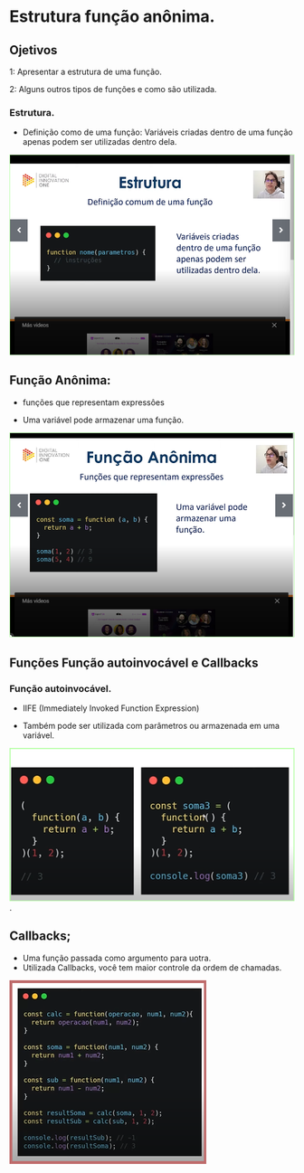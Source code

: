# Estrutura função anônima.

## Ojetivos

1: Apresentar a estrutura de uma função.

2: Alguns outros tipos de funções e como são utilizada.

### Estrutura.

* Definição como de uma função: Variáveis criadas dentro de uma função apenas podem ser utilizadas dentro dela.

![Estrutura](img/Estrutura%20de%20fun%C3%A7%C3%A3o.png "Estrutura de função")

## Função Anônima:
* funções que representam expressôes
- Uma variável pode armazenar uma função.

![Função Anônima](img/Fun%C3%A7%C3%A3o%20An%C3%B4nima.png "Função Anônima")

## Funções Função autoinvocável e Callbacks

### Função autoinvocável.
* IIFE (Immediately Invoked Function Expression)

* Também pode ser utilizada com parâmetros ou armazenada em uma variável.

![Função autoinvocável](img/Fun%C3%A7%C3%A3o%20autoinvoc%C3%A1vel.png "Função autoinvocável").

## Callbacks;

* Uma função passada como argumento para uotra.
* Utilizada Callbacks, você tem maior controle da ordem de chamadas.

![Callbacks](img/Callbacks.png "Função Callbacks")

